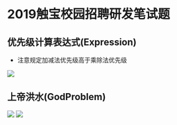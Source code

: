 # 2019触宝校园招聘研发笔试题

## 优先级计算表达式(Expression)
- 注意规定加减法优先级高于乘除法优先级

![](https://uploadfiles.nowcoder.com/images/20180903/7342598_1535979021180_DAE727693778804D35835D2C5F9EDD23)

## 上帝洪水(GodProblem)
![](https://uploadfiles.nowcoder.com/images/20180903/7342598_1535979050814_335C14C90B0821017FEEF3B8D128E167)
![](https://uploadfiles.nowcoder.com/images/20180903/7342598_1535979058835_347B052FBB27B85C2D50D112F210B905)
